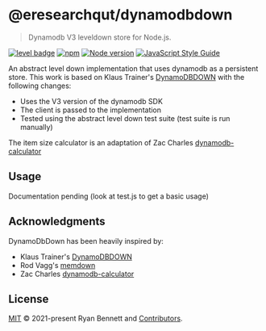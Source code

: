 # @eresearchqut/dynamodbdown

> Dynamodb V3 leveldown store for Node.js.

[![level badge](https://leveljs.org/img/badge.svg)](https://github.com/Level/awesome)
[![npm](https://img.shields.io/npm/v/@eresearchqut/dynamodbdown.svg?label=&logo=npm)](https://www.npmjs.com/package/dynamodbdown)
[![Node version](https://img.shields.io/node/v/@eresearchqut/dynamodbdown.svg)](https://www.npmjs.com/package/dynamodbdown)
[![JavaScript Style Guide](https://img.shields.io/badge/code_style-standard-brightgreen.svg)](https://standardjs.com)


An abstract level down implementation that uses dynamodb as a persistent store. This work is based on 
Klaus Trainer's [DynamoDBDOWN](https://github.com/KlausTrainer/dynamodbdown) with the following changes:

* Uses the V3 version of the dynamodb SDK 
* The client is passed to the implementation
* Tested using the abstract level down test suite (test suite is run manually)

The item size calculator is an adaptation of Zac Charles [dynamodb-calculator](https://zaccharles.github.io/dynamodb-calculator/)

## Usage

Documentation pending (look at test.js to get a basic usage)

## Acknowledgments

DynamoDbDown has been heavily inspired by:

- Klaus Trainer's [DynamoDBDOWN](https://github.com/KlausTrainer/dynamodbdown)
- Rod Vagg's [memdown](https://github.com/Level/memdown)
- Zac Charles [dynamodb-calculator](https://zaccharles.github.io/dynamodb-calculator/) 

## License

[MIT](LICENSE.md) © 2021-present Ryan Bennett and [Contributors](CONTRIBUTORS.md).

